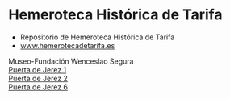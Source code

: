 # Hemeroteca Histórica de Tarifa
* Repositorio de Hemeroteca Histórica de Tarifa
* www.hemerotecadetarifa.es
<div>Museo-Fundación Wenceslao Segura</div>

<div>
<a href="https://hemerotecadetarifa.github.io/hemeroteca/Puerta de Jerez - 1 - Año 2000.pdf" target="_parent"> Puerta de Jerez 1 </a> </br>
<a href="https://hemerotecadetarifa.github.io/hemeroteca/Puerta de Jerez - 2 - Año 2000.pdf" target="_parent">  Puerta de Jerez 2 </a> </br>
<a href="https://hemerotecadetarifa.github.io/hemeroteca/Puerta de Jerez - 6 - Año 2001.pdf" target="_parent">Puerta de Jerez 6 </a> </br>
</div>
